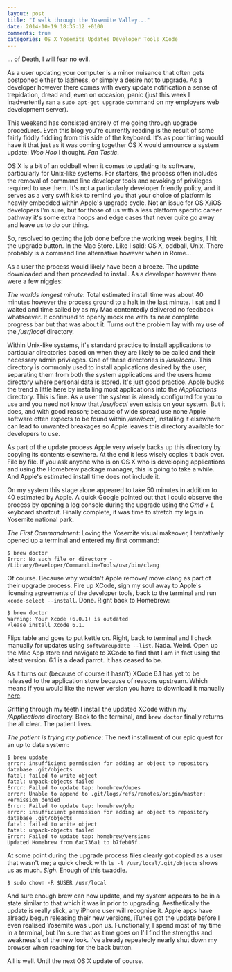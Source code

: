 ```yaml
---
layout: post
title: "I walk through the Yosemite Valley..."
date: 2014-10-19 18:35:12 +0100
comments: true
categories: OS X Yosemite Updates Developer Tools XCode
---
```


... of Death, I will fear no evil.

As a user updating your computer is a minor nuisance that often gets postponed 
either to laziness, or simply a desire not to upgrade.  As a developer however
there comes with every update notification a sense of trepidation, dread and,
even on occasion, panic (just this week I inadvertently ran a ``sudo apt-get
upgrade`` command on my employers web development server).

<!-- more -->

This weekend has consisted entirely of me going through upgrade procedures.
Even this blog you're currently reading is the result of some fairly fiddly
fiddling from this side of the keyboard.  It's as poor timing would have it that
just as it was coming together OS X would announce a system update: *Woo Hoo* I
thought.  *Fan Tastic*.  

OS X is a bit of an oddball when it comes to updating its software, particularly
for Unix-like systems. For starters, the process often includes the removal of
command line developer tools and revoking of privileges required to use them.
It's not a particularly developer friendly policy, and it serves as a very swift
kick to remind you that your choice of platform is heavily embedded within
Apple's upgrade cycle.  Not an issue for OS X/iOS developers I'm sure, but for
those of us with a less platform specific career pathway it's some extra hoops
and edge cases that never quite go away and leave us to do our thing.

So, resolved to getting the job done before the working week begins, I hit the
upgrade button.  In the Mac Store.  Like I said: OS X, oddball, Unix.  There
probably is a command line alternative however when in Rome...

As a user the process would likely have been a breeze.  The update downloaded
and then proceeded to install.  As a developer however there were a few niggles:

*The worlds longest minute*: Total estimated install time was about 40 minutes
however the process ground to a halt in the last minute.  I sat and I waited and 
time sailed by as my Mac contentedly delivered no feedback whatsoever. It
continued to openly mock me with its near complete progress bar but that was
about it.  Turns out the problem lay with my use of the */usr/local* directory.

Within Unix-like systems, it's standard practice to install applications to
particular directories based on when they are likely to be called and their
necessary admin privileges.  One of these directories is */usr/local/*. This 
directory is commonly used to install applications desired by the user, 
separating them from both the system applications and the users home directory 
where personal data is stored.  It's just good practice.  Apple bucks the trend 
a little here by installing most applications into the */Applications* 
directory.  This is fine.  As a user the system is already configured for you to 
use and you need not know that */usr/local* even exists on your system.  But it 
does, and with good reason; because of wide spread use none Apple software often 
expects to be found within */usr/local*, installing it elsewhere can lead to 
unwanted breakages so Apple leaves this directory available for developers to 
use.

As part of the update process Apple very wisely backs up this directory by
copying its contents elsewhere.  At the end it less wisely copies it back over.
File by file.  If you ask anyone who is on OS X who is developing applications 
and using the Homebrew package manager, this is going to take a while.  And
Apple's estimated install time  does not include it.

On my system this stage alone appeared to take 50 minutes in addition to 40
estimated by Apple.  A quick Google pointed out that I could observe the process
by opening a log console during the upgrade using the *Cmd + L* keyboard
shortcut.  Finally complete, it was time to stretch my legs in Yosemite national
park.

*The First Commandment*:  Loving the Yosemite visual makeover, I tentatively
opened up a terminal and entered my first command:

``` console brew doctor 
$ brew doctor
Error: No such file or directory - /Library/Developer/CommandLineTools/usr/bin/clang
```

Of course.  Because why wouldn't Apple remove/ move clang as part of their
upgrade process.  Fire up XCode, sign my soul away to Apple's licensing
agreements of the developer tools, back to the terminal and run 
``xcode-select --install``.  Done.  Right back to Homebrew:

``` console brew doctor 
$ brew doctor
Warning: Your Xcode (6.0.1) is outdated
Please install Xcode 6.1.
```

Flips table and goes to put kettle on.  Right, back to terminal and I check
manually for updates using ``softwareupdate --list``.  Nada.  Weird.  Open up
the Mac App store and navigate to XCode to find that I am in fact using the
latest version.  6.1 is a dead parrot.  It has ceased to be.

As it turns out (because of course it hasn't)  XCode 6.1 has yet to be released
to the application store because of reasons upstream.  Which means if you would
like the newer version you have to download it manually [here][1].

Gritting through my teeth I install the updated XCode within my */Applications*
directory.  Back to the terminal, and ``brew doctor`` finally returns the all
clear.  The patient lives.

*The patient is trying my patience*:  The next installment of our epic quest for 
an up to date system:

``` console brew update
$ brew update
error: insufficient permission for adding an object to repository database .git/objects
fatal: failed to write object
fatal: unpack-objects failed
Error: Failed to update tap: homebrew/dupes
error: Unable to append to .git/logs/refs/remotes/origin/master: Permission denied
Error: Failed to update tap: homebrew/php
error: insufficient permission for adding an object to repository database .git/objects
fatal: failed to write object
fatal: unpack-objects failed
Error: Failed to update tap: homebrew/versions
Updated Homebrew from 6ac736a1 to b7feb05f.
```

At some point during the upgrade process files clearly got copied as a user that
wasn't me; a quick check with ``ls -l /usr/local/.git/objects`` shows us as 
much.  *Sigh*.  Enough of this twaddle.

``` console chown
$ sudo chown -R $USER /usr/local
```

And sure enough brew can now update, and my system appears to be in a state
similar to that which it was in prior to upgrading.  Aesthetically the update is
really slick, any iPhone user will recognise it.  Apple apps have already begun
releasing their new versions, iTunes got the update before I even realised
Yosemite was upon us.  Functionally, I spend most of my time in a terminal, but
I'm sure that as time goes on I'll find the strengths and weakness's of the new
look.  I've already repeatedly nearly shut down my browser when reaching for the
back button.

All is well. Until the next OS X update of course.

[1]: https://developer.apple.com/xcode/downloads/ "XCode 6.1"

